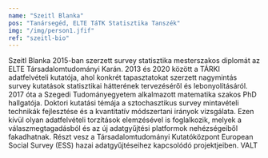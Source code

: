 ```yaml
---
name: "Szeitl Blanka"
pos: "Tanársegéd, ELTE TáTK Statisztika Tanszék"
img: "/img/person1.jfif"
ref: "szeitl-bio"
---
```


Szeitl Blanka 2015-ban szerzett survey statisztika mesterszakos diplomát az ELTE Társadalomtudományi Karán. 2013 és 2020 között a TÁRKI adatfelvételi kutatója, ahol konkrét tapasztatokat szerzett nagymintás survey kutatások statisztikai hátterének tervezéséről és lebonyolításáról. 2017 óta a Szegedi Tudományegyetem alkalmazott matematika szakos PhD hallgatója. Doktori kutatási témája a sztochasztikus survey mintavételi technikák fejlesztése és a kvantitatív módszertani irányok vizsgálata. Ezen kívül olyan adatfelvételi torzítások elemzésével is foglalkozik, melyek a válaszmegtagadásból és az új adatgyűjtési platformok nehézségeiből fakadhatnak. Részt vesz a Társadalomtudományi Kutatóközpont European Social Survey (ESS) hazai adatgyűjtéseihez kapcsolódó projektjeiben. VALT